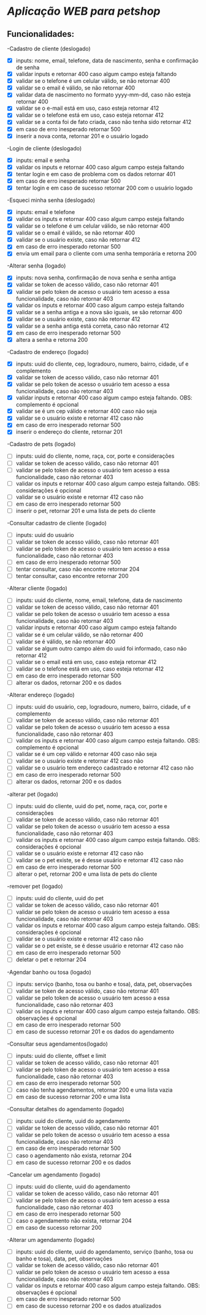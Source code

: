 # **_Aplicação WEB para petshop_**

## **Funcionalidades:**

-Cadastro de cliente (deslogado)
- [X] inputs: nome, email, telefone, data de nascimento, senha e confirmação de senha
- [X] validar inputs e retornar 400 caso algum campo esteja faltando
- [X] validar se o telefone é um celular válido, se não retornar 400
- [X] validar se o email é válido, se não retornar 400
- [X] validar data de nascimento no formato yyyy-mm-dd, caso não esteja retornar 400
- [X] validar se o e-mail está em uso, caso esteja retornar 412
- [X] validar se o telefone está em uso, caso esteja retornar 412
- [X] validar se a conta foi de fato criada, caso não tenha sido retornar 412
- [X] em caso de erro inesperado retornar 500
- [X] inserir a nova conta, retornar 201 e o usuário logado

-Login de cliente (deslogado)
- [X] inputs: email e senha
- [X] validar os inputs e retornar 400 caso algum campo esteja faltando
- [X] tentar login e em caso de problema com os dados retornar 401
- [X] em caso de erro inesperado retornar 500
- [X] tentar login e em caso de sucesso retornar 200 com o usuário logado 

-Esqueci minha senha (deslogado)
- [X] inputs: email e telefone
- [X] validar os inputs e retornar 400 caso algum campo esteja faltando
- [X] validar se o telefone é um celular válido, se não retornar 400
- [X] validar se o email é válido, se não retornar 400
- [X] validar se o usuário existe, caso não retornar 412
- [X] em caso de erro inesperado retornar 500
- [X] envia um email para o cliente com uma senha temporária e retorna 200

-Alterar senha (logado)
- [X] inputs: nova senha, confirmação de nova senha e senha antiga
- [X] validar se token de acesso válido, caso não retornar 401
- [X] validar se pelo token de acesso o usuário tem acesso a essa funcionalidade, caso não retornar 403
- [X] validar os inputs e retornar 400 caso algum campo esteja faltando
- [X] validar se a senha antiga e a nova são iguais, se são retornar 400
- [X] validar se o usuário existe, caso não retornar 412
- [X] validar se a senha antiga está correta, caso não retornar 412
- [X] em caso de erro inesperado retornar 500
- [X] altera a senha e retorna 200

-Cadastro de endereço (logado)
- [X] inputs: uuid do cliente, cep, logradouro, numero, bairro, cidade, uf e complemento
- [X] validar se token de acesso válido, caso não retornar 401
- [X] validar se pelo token de acesso o usuário tem acesso a essa funcionalidade, caso não retornar 403
- [X] validar inputs e retornar 400 caso algum campo esteja faltando. OBS: complemento é opcional
- [X] validar se é um cep válido e retornar 400 caso não seja
- [X] validar se o usuário existe e retornar 412 caso não
- [X] em caso de erro inesperado retornar 500
- [X] inserir o endereço do cliente, retornar 201

-Cadastro de pets (logado)
- [ ] inputs: uuid do cliente, nome, raça, cor, porte e considerações
- [ ] validar se token de acesso válido, caso não retornar 401
- [ ] validar se pelo token de acesso o usuário tem acesso a essa funcionalidade, caso não retornar 403
- [ ] validar os inputs e retornar 400 caso algum campo esteja faltando. OBS: considerações é opcional
- [ ] validar se o usuário existe e retornar 412 caso não
- [ ] em caso de erro inesperado retornar 500
- [ ] inserir o pet, retornar 201 e uma lista de pets do cliente

-Consultar cadastro de cliente (logado)
- [ ] inputs: uuid do usuário
- [ ] validar se token de acesso válido, caso não retornar 401
- [ ] validar se pelo token de acesso o usuário tem acesso a essa funcionalidade, caso não retornar 403
- [ ] em caso de erro inesperado retornar 500
- [ ] tentar consultar, caso não encontre retornar 204
- [ ] tentar consultar, caso encontre retornar 200

-Alterar cliente (logado)
- [ ] inputs: uuid do cliente, nome, email, telefone, data de nascimento
- [ ] validar se token de acesso válido, caso não retornar 401
- [ ] validar se pelo token de acesso o usuário tem acesso a essa funcionalidade, caso não retornar 403
- [ ] validar inputs e retornar 400 caso algum campo esteja faltando
- [ ] validar se é um celular válido, se não retornar 400
- [ ] validar se é válido, se não retornar 400
- [ ] validar se algum outro campo além do uuid foi informado, caso não retornar 412
- [ ] validar se o email está em uso, caso esteja retornar 412 
- [ ] validar se o telefone está em uso, caso esteja retornar 412 
- [ ] em caso de erro inesperado retornar 500
- [ ] alterar os dados, retornar 200 e os dados

-Alterar endereço (logado)
- [ ] inputs: uuid do usuário, cep, logradouro, numero, bairro, cidade, uf e complemento
- [ ] validar se token de acesso válido, caso não retornar 401
- [ ] validar se pelo token de acesso o usuário tem acesso a essa funcionalidade, caso não retornar 403
- [ ] validar os inputs e retornar 400 caso algum campo esteja faltando. OBS: complemento é opcional
- [ ] validar se é um cep válido e retornar 400 caso não seja
- [ ] validar se o usuário existe e retornar 412 caso não
- [ ] validar se o usuário tem endereço cadastrado e retornar 412 caso não
- [ ] em caso de erro inesperado retornar 500
- [ ] alterar os dados, retornar 200 e os dados

-alterar pet (logado)
- [ ] inputs: uuid do cliente, uuid do pet, nome, raça, cor, porte e considerações
- [ ] validar se token de acesso válido, caso não retornar 401
- [ ] validar se pelo token de acesso o usuário tem acesso a essa funcionalidade, caso não retornar 403
- [ ] validar os inputs e retornar 400 caso algum campo esteja faltando. OBS: considerações é opcional
- [ ] validar se o usuário existe e retornar 412 caso não
- [ ] validar se o pet existe, se é desse usuário e retornar 412 caso não
- [ ] em caso de erro inesperado retornar 500
- [ ] alterar o pet, retornar 200 e uma lista de pets do cliente

-remover pet (logado)
- [ ] inputs: uuid do cliente, uuid do pet
- [ ] validar se token de acesso válido, caso não retornar 401
- [ ] validar se pelo token de acesso o usuário tem acesso a essa funcionalidade, caso não retornar 403
- [ ] validar os inputs e retornar 400 caso algum campo esteja faltando. OBS: considerações é opcional
- [ ] validar se o usuário existe e retornar 412 caso não
- [ ] validar se o pet existe, se é desse usuário e retornar 412 caso não
- [ ] em caso de erro inesperado retornar 500
- [ ] deletar o pet e retornar 204

-Agendar banho ou tosa (logado)
- [ ] inputs: serviço (banho, tosa ou banho e tosa), data, pet, observações
- [ ] validar se token de acesso válido, caso não retornar 401
- [ ] validar se pelo token de acesso o usuário tem acesso a essa funcionalidade, caso não retornar 403
- [ ] validar os inputs e retornar 400 caso algum campo esteja faltando. OBS: observações é opcional
- [ ] em caso de erro inesperado retornar 500
- [ ] em caso de sucesso retornar 201 e os dados do agendamento

-Consultar seus agendamentos(logado)
- [ ] inputs: uuid do cliente, offset e limit
- [ ] validar se token de acesso válido, caso não retornar 401
- [ ] validar se pelo token de acesso o usuário tem acesso a essa funcionalidade, caso não retornar 403
- [ ] em caso de erro inesperado retornar 500
- [ ] caso não tenha agendamentos, retornar 200 e uma lista vazia
- [ ] em caso de sucesso retornar 200 e uma lista

-Consultar detalhes do agendamento (logado)
- [ ] inputs: uuid do cliente, uuid do agendamento
- [ ] validar se token de acesso válido, caso não retornar 401
- [ ] validar se pelo token de acesso o usuário tem acesso a essa funcionalidade, caso não retornar 403
- [ ] em caso de erro inesperado retornar 500
- [ ] caso o agendamento não exista, retornar 204
- [ ] em caso de sucesso retornar 200 e os dados

-Cancelar um agendamento (logado)
- [ ] inputs: uuid do cliente, uuid do agendamento
- [ ] validar se token de acesso válido, caso não retornar 401
- [ ] validar se pelo token de acesso o usuário tem acesso a essa funcionalidade, caso não retornar 403
- [ ] em caso de erro inesperado retornar 500
- [ ] caso o agendamento não exista, retornar 204
- [ ] em caso de sucesso retornar 200

-Alterar um agendamento (logado)
- [ ] inputs: uuid do cliente, uuid do agendamento, serviço (banho, tosa ou banho e tosa), data, pet, observações
- [ ] validar se token de acesso válido, caso não retornar 401
- [ ] validar se pelo token de acesso o usuário tem acesso a essa funcionalidade, caso não retornar 403
- [ ] validar os inputs e retornar 400 caso algum campo esteja faltando. OBS: observações é opcional
- [ ] em caso de erro inesperado retornar 500
- [ ] em caso de sucesso retornar 200 e os dados atualizados